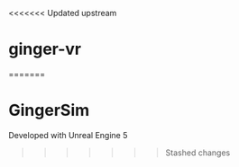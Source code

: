 <<<<<<< Updated upstream
# ginger-vr
=======
# GingerSim

Developed with Unreal Engine 5
>>>>>>> Stashed changes
